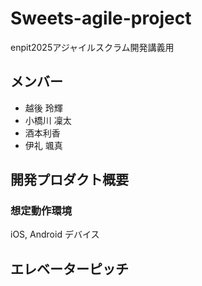 # Sweets-agile-project
enpit2025アジャイルスクラム開発講義用

## メンバー
- 越後 玲輝
- 小橋川 凜太
- 酒本利香
- 伊礼 颯真
## 開発プロダクト概要
### 想定動作環境
iOS, Android デバイス
## エレベーターピッチ
